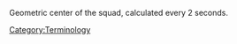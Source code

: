 Geometric center of the squad, calculated every 2 seconds.

[Category:Terminology](Category:Terminology.md "wikilink")
